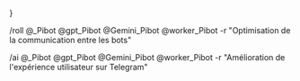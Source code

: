 
}

/roll @_Pibot @gpt_Pibot @Gemini_Pibot @worker_Pibot -r "Optimisation de la communication entre les bots"

/ai @_Pibot @gpt_Pibot @Gemini_Pibot @worker_Pibot -r "Amélioration de l'expérience utilisateur sur Telegram"